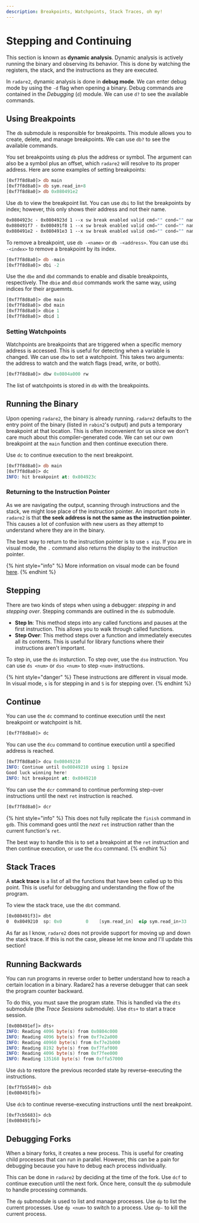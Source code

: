 ```yaml
---
description: Breakpoints, Watchpoints, Stack Traces, oh my!
---
```


# Stepping and Continuing

This section is known as **dynamic analysis**. Dynamic analysis is actively running the binary and observing its behavior. This is done by watching the registers, the stack, and the instructions as they are executed.

In `radare2`, dynamic analysis is done in **debug mode**. We can enter debug mode by using the `-d` flag when opening a binary.  Debug commands are contained in the *Debugging* (`d`) module. We can use `d?` to see the available commands.

## Using Breakpoints
The `db` submodule is responsible for breakpoints.  This module allows you to create, delete, and manage breakpoints. We can use `db?` to see the available commands.

You set breakpoints using `db` plus the address or symbol.  The argument can also be a symbol plus an offset, which `radare2` will resolve to its proper address.  Here are some examples of setting breakpoints:
```nasm
[0xf7f8d8a0]> db main
[0xf7f8d8a0]> db sym.read_in+8
[0xf7f8d8a0]> db 0x080491e2
```

Use `db` to view the breakpoint list.  You can use `dbi` to list the breakpoints by index; however, this only shows their address and not their name.
```nasm
0x0804923c - 0x0804923d 1 --x sw break enabled valid cmd="" cond="" name="main" module="/home/joybuzzer/args"
0x080491f7 - 0x080491f8 1 --x sw break enabled valid cmd="" cond="" name="sym.read_in+8" module="/home/joybuzzer/args"
0x080491e2 - 0x080491e3 1 --x sw break enabled valid cmd="" cond="" name="0x080491e2" module="/home/joybuzzer/args"
```

To remove a breakpoint, use `db -<name>` or `db -<address>`.  You can use `dbi -<index>` to remove a breakpoint by its index.
```nasm
[0xf7f8d8a0]> db -main
[0xf7f8d8a0]> dbi -2
```

Use the `dbe` and `dbd` commands to enable and disable breakpoints, respectively.  The `dbie` and `dbid` commands work the same way, using indices for their arguemnts.
```nasm
[0xf7f8d8a0]> dbe main
[0xf7f8d8a0]> dbd main
[0xf7f8d8a0]> dbie 1
[0xf7f8d8a0]> dbid 1
```

### Setting Watchpoints
Watchpoints are breakpoints that are triggered when a specific memory address is accessed.  This is useful for detecting when a variable is changed.  We can use `dbw` to set a watchpoint.  This takes two arguments: the address to watch and the watch flags (read, write, or both).
```nasm
[0xf7f8d8a0]> dbw 0x0804a000 rw
```

The list of watchpoints is stored in `db` with the breakpoints.

## Running the Binary
Upon opening `radare2`, the binary is already running.  `radare2` defaults to the entry point of the binary (listed in `rabin2`'s output) and puts a temporary breakpoint at that location.  This is often inconvenient for us since we don't care much about this compiler-generated code. We can set our own breakpoint at the `main` function and then continue execution there.

Use `dc` to continue execution to the next breakpoint.
```nasm
[0xf7f8d8a0]> db main
[0xf7f8d8a0]> dc
INFO: hit breakpoint at: 0x804923c
```

### Returning to the Instruction Pointer
As we are navigating the output, scanning through instructions and the stack, we might lose place of the instruction pointer.  An important note in `radare2` is that **the seek address is not the same as the instruction pointer**.  This causes a lot of confusion with new users as they attempt to understand where they are in the binary.

The best way to return to the instruction pointer is to use `s eip`.  If you are in visual mode, the `.` command also returns the display to the instruction pointer.

{% hint style="info" %}
More information on visual mode can be found [here](./visual-mode.md).
{% endhint %}

## Stepping

There are two kinds of steps when using a debugger: _stepping in_ and _stepping over_.  Stepping commands are outlined in the `ds` submodule.

* **Step In**: This method steps into any called functions and pauses at the first instruction. This allows you to walk through called functions.
* **Step Over**: This method steps over a function and immediately executes all its contents. This is useful for library functions where their instructions aren't important.

To step in, use the `ds` insturction.  To step over, use the `dso` instruction.  You can use `ds <num>` or `dso <num>` to step `<num>` instructions.

{% hint style="danger" %}
These instructions are different in visual mode.  In visual mode, `s` is for stepping in and `S` is for stepping over.
{% endhint %}

## Continue

You can use the `dc` command to continue execution until the next breakpoint or watchpoint is hit.
```nasm
[0xf7f8d8a0]> dc
```

You can use the `dcu` command to continue execution until a specified address is reached.

```nasm
[0xf7f8d8a0]> dcu 0x08049210
INFO: Continue until 0x08049210 using 1 bpsize
Good luck winning here!
INFO: hit breakpoint at: 0x8049210
```

You can use the `dcr` command to continue performing step-over instructions until the next `ret` instruction is reached. 
```nasm
[0xf7f8d8a0]> dcr
```

{% hint style="info" %}
This does not fully replicate the `finish` command in `gdb`. This command goes until the *next* `ret` instruction rather than the current function's `ret`.

The best way to handle this is to set a breakpoint at the `ret` instruction and then continue execution, or use the `dcu` command.
{% endhint %}

## Stack Traces

A **stack trace** is a list of all the functions that have been called up to this point. This is useful for debugging and understanding the flow of the program.

To view the stack trace, use the `dbt` command.
```nasm
[0x080491f3]> dbt
0  0x8049210  sp: 0x0         0    [sym.read_in]  eip sym.read_in+33
```

As far as I know, `radare2` does not provide support for moving up and down the stack trace.  If this is not the case, please let me know and I'll update this section!

## Running Backwards

You can run programs in reverse order to better understand how to reach a certain location in a binary.  Radare2 has a reverse debugger that can seek the program counter backward.

To do this, you must save the program state.  This is handled via the `dts` submodule (the *Trace Sessions* submodule).  Use `dts+` to start a trace session.
```nasm
[0x080491ef]> dts+
INFO: Reading 4096 byte(s) from 0x0804c000
INFO: Reading 4096 byte(s) from 0xf7e2a000
INFO: Reading 40960 byte(s) from 0xf7e2b000
INFO: Reading 8192 byte(s) from 0xf7faf000
INFO: Reading 4096 byte(s) from 0xf7fee000
INFO: Reading 135168 byte(s) from 0xffa57000
```

Use `dsb` to restore the previous recorded state by reverse-executing the instructions.
```nasm
[0xf7fb5549]> dsb
[0x080491fb]> 
```

Use `dcb` to continue reverse-executing instructions until the next breakpoint.
```nasm
[0xf7cb5683]> dcb
[0x080491fb]> 
```

## Debugging Forks

When a binary forks, it creates a new process.  This is useful for creating child processes that can run in parallel.  However, this can be a pain for debugging because you have to debug each process individually.

This can be done in `radare2` by deciding at the time of the fork.  Use `dcf` to continue execution until the next fork.  Once here, consult the `dp` submodule to handle processing commands. 

The `dp` submodule is used to list and manage processes.  Use `dp` to list the current processes.  Use `dp <num>` to switch to a process.  Use `dp-` to kill the current process.